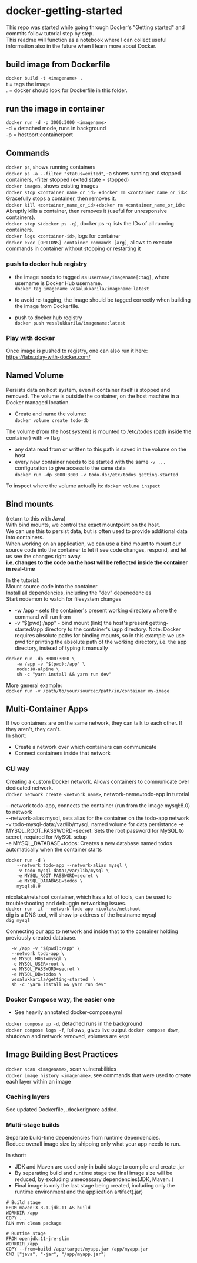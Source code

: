 # docker-getting-started
This repo was started while going through Docker's "Getting started" and commits follow tutorial step by step.  
This readme will function as a notebook where I can collect useful information also in the future when I learn more about Docker.  
## build image from Dockerfile
```docker build -t <imagename> .```  
t = tags the image  
. = docker should look for Dockerfile in this folder.

 ## run the image in container
 ```docker run -d -p 3000:3000 <imagename>```  
-d = detached mode, runs in background  
-p = hostport:containerport

## Commands
```docker ps```, shows running containers  
```docker ps -a --filter "status=exited"```, -a shows running and stopped containers, -filter stopped (exited state = stopped)  
```docker images```, shows existing images  
```docker stop <container_name_or_id> ```+```docker rm <container_name_or_id>```: Gracefully stops a container, then removes it.  
```docker kill <container_name_or_id>```+```docker rm <container_name_or_id>```: Abruptly kills a container, then removes it (useful for unresponsive containers).  
```docker stop $(docker ps -q)```, docker ps -q lists the IDs of all running containers.  
```docker logs <container-id>```, logs for container  
```docker exec [OPTIONS] container commands [arg]```, allows to execute commands in container without stopping or restarting it
### push to docker hub registry
- the image needs to tagged as ```username/imagename[:tag]```, where username is Docker Hub username.  
  ```docker tag imagename vesalukkarila/imagename:latest```

- to avoid re-tagging, the image should be tagged correctly when building the image from Dockerfile.  
- push to docker hub registry  
  ```docker push vesalukkarila/imagename:latest```

### Play with docker
Once image is pushed to registry, one can also run it here:  
https://labs.play-with-docker.com/

## Named Volume
Persists data on host system, even if container itself is stopped and removed. 
The volume is outside the container, on the host machine in a Docker managed location.  
- Create and name the volume:  
```docker volume create todo-db```  

The volume (from the host system) is mounted to /etc/todos (path inside the container) with -v flag
- any data read from or written to this path is saved in the volume on the host
- every new container needs to be started with the same ```-v ...``` configuration to give access to the same data  
```docker run -dp 3000:3000 -v todo-db:/etc/todos getting-started```  

To inspect where the volume actually is:
```docker volume inspect```

## Bind mounts
(return to this with Java)  
With bind mounts, we control the exact mountpoint on the host.  
We can use this to persist data, but is often used to provide additional data into containers.  
When working on an application, we can use a bind mount to mount our source code into the container to let it 
see code changes, respond, and let us see the changes right away.  
**i.e. changes to the code on the host will be 
reflected inside the container in real-time**    

In the tutorial:  
Mount source code into the container  
Install all dependencies, including the "dev" depenedencies  
Start nodemon to watch for filesystem changes  
- -w /app - sets the container's present working directory where the command will run from
- -v "$(pwd):/app" - bind mount (link) the host's present getting-started/app directory to the container's /app directory. Note: Docker requires absolute paths for binding mounts, so in this example we use pwd for printing the absolute path of the working directory, i.e. the app directory, instead of typing it manually
```
docker run -dp 3000:3000 \
    -w /app -v "$(pwd):/app" \
    node:18-alpine \
    sh -c "yarn install && yarn run dev"
  ```   
More general example:  
```docker run -v /path/to/your/source:/path/in/container my-image```

## Multi-Container Apps
If two containers are on the same network, they can talk to each other. If they aren't, they can't.  
In short: 
- Create a network over which containers can communicate  
- Connect containers inside that network    
### CLI way

Creating a custom Docker network. Allows containers to communicate over dedicated network.  
```docker network create <network_name>```, network-name=todo-app in tutorial

--network todo-app, connects the container (run from the image mysql:8.0) to network  
--network-alias mysql, sets alias for the container on the todo-app network  
-v todo-mysql-data:/var/lib/mysql, named volume for data persistance
-e MYSQL_ROOT_PASSWORD=secret: Sets the root password for MySQL to secret, required for MySQL setup  
-e MYSQL_DATABASE=todos: Creates a new database named todos automatically when the container starts  
```
docker run -d \
    --network todo-app --network-alias mysql \
    -v todo-mysql-data:/var/lib/mysql \
    -e MYSQL_ROOT_PASSWORD=secret \
    -e MYSQL_DATABASE=todos \
    mysql:8.0
   ``` 
    

nicolaka/netshoot container, which has a lot of tools, can be used to troubleshooting and debuggin networking issues.  
```docker run -it --network todo-app nicolaka/netshoot```  
dig is a DNS tool, will show ip-address of the hostname mysql  
```dig mysql``` 

Connecting our app to network and inside that to the container holding previously created database.

```docker run -dp 3000:3000 \
  -w /app -v "$(pwd):/app" \
  --network todo-app \
  -e MYSQL_HOST=mysql \
  -e MYSQL_USER=root \
  -e MYSQL_PASSWORD=secret \
  -e MYSQL_DB=todos \
  vesalukkarila/getting-started  \
  sh -c "yarn install && yarn run dev"
  ```

### Docker Compose way, the easier one
- See heavily annotated docker-compose.yml

```docker compose up -d```, detached runs in the background    
```docker compose logs -f```, follows, gives live output
```docker compose down```, shutdown and network removed, volumes are kept


## Image Building Best Practices  
```docker scan <imagename>```, scan vulnerabilities    
```docker image history <imagename>```, see commands that were used to create each layer within an image    

### Caching layers  
See updated Dockerfile, .dockerignore added.  

### Multi-stage builds
Separate build-time dependencies from runtime dependencies.  
Reduce overall image size by shipping only what your app needs to run.

In  short:  
- JDK and Maven are used only in build stage to compile and create .jar
- By separating build and runtime stage the final image size will be reduced, by excluding unnecessary dependencies(JDK, Maven..)  
- Final image is only the last stage being created, including only the runtime environment and the application artifact(.jar)  
```
# Build stage
FROM maven:3.8.1-jdk-11 AS build
WORKDIR /app
COPY . .
RUN mvn clean package

# Runtime stage
FROM openjdk:11-jre-slim
WORKDIR /app
COPY --from=build /app/target/myapp.jar /app/myapp.jar
CMD ["java", "-jar", "/app/myapp.jar"]
```  
